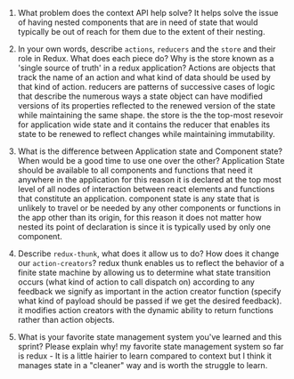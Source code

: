 1. What problem does the context API help solve?
It helps solve the issue of having nested components that are in need of state that would typically be out of reach for them due to the extent of their nesting.

1. In your own words, describe `actions`, `reducers` and the `store` and their role in Redux. What does each piece do? Why is the store known as a 'single source of truth' in a redux application?
Actions are objects that track the name of an action and what kind of data should be used by that kind of action.
reducers are patterns of successive cases of logic that describe the numerous ways a state object can have modified versions of its properties reflected to the renewed version of the state while maintaining the same shape.
the store is the the top-most resevoir for application wide state and it contains the reducer that enables its state to be renewed to reflect changes while maintaining immutability.

1. What is the difference between Application state and Component state? When would be a good time to use one over the other?
Application State should be available to all components and functions that need it anywhere in the application for this reason it is declared at the top most level of all nodes of interaction between react elements and functions that constitute an application. component state is any state that is unlikely to travel or be needed by any other components or functions in the app other than its origin, for this reason it does not matter how nested its point of declaration is since it is typically used by only one component.

1. Describe `redux-thunk`, what does it allow us to do? How does it change our `action-creators`?
redux thunk enables us to reflect the behavior of a finite state machine by allowing us to determine what state transition occurs (what kind of action to call dispatch on) according to  any feedback we signify as important in the action creator function (specify what kind of payload should be passed if we get the desired feedback). it modifies action creators with the dynamic ability to return functions rather than action objects.
1. What is your favorite state management system you've learned and this sprint? Please explain why!
my favorite state management system so far is redux - It is a little hairier to learn compared to context but I think it manages state in a "cleaner" way and is worth the struggle to learn.
    